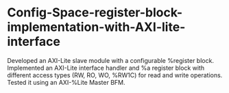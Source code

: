 # Config-Space-register-block-implementation-with-AXI-lite-interface
Developed an AXI-Lite slave module with a configurable %register block. Implemented an AXI-Lite interface handler and %a register block with different access types (RW, RO, WO, %RW1C) for read and write operations. Tested it using an AXI-%Lite Master BFM.
